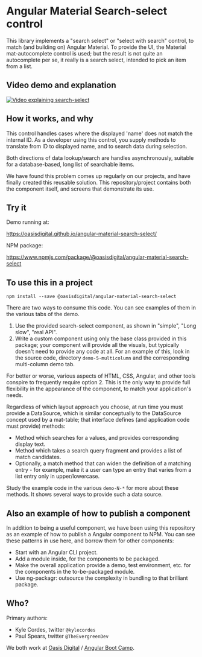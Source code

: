 # Angular Material Search-select control

This library implements a "search select" or "select with search" control, to
match (and building on) Angular Material. To provide the UI, the Material
mat-autocomplete control is used; but the result is not quite an autocomplete
per se, it really is a search select, intended to pick an item from a list.

## Video demo and explanation

[![Video explaining search-select](https://img.youtube.com/vi/cB2tt-owGbg/0.jpg)](https://www.youtube.com/watch?v=cB2tt-owGbg)

## How it works, and why

This control handles cases where the displayed 'name' does not match the
internal ID. As a developer using this control, you supply methods to translate
from ID to displayed name, and to search data during selection.

Both directions of data lookup/search are handles asynchronously, suitable for a
database-based, long list of searchable items.

We have found this problem comes up regularly on our projects, and have finally
created this reusable solution. This repository/project contains both the
component itself, and screens that demonstrate its use.

## Try it

Demo running at:

https://oasisdigital.github.io/angular-material-search-select/

NPM package:

https://www.npmjs.com/package/@oasisdigital/angular-material-search-select

## To use this in a project

```
npm install --save @oasisdigital/angular-material-search-select
```

There are two ways to consume this code. You can see examples of them in the
various tabs of the demo. 

1. Use the provided search-select component, as shown in "simple", "Long
   slow", "real API".
2. Write a custom component using only the base class provided in this package;
   your component will provide all the visuals, but typically doesn't need to
   provide any code at all. For an example of this, look in the source code,
   directory `demo-5-multicolumn` and the corresponding multi-column demo tab.

For better or worse, various aspects of HTML, CSS, Angular, and other tools
conspire to frequently require option 2. This is the only way to provide full
flexibility in the appearance of the component, to match your application's
needs.

Regardless of which layout approach you choose, at run time you must provide a
DataSource, which is similar conceptually to the DataSource concept used by a
mat-table; that interface defines (and application code must provide) methods:

* Method which searches for a values, and provides corresponding display text.
* Method which takes a search query fragment and provides a list of match
  candidates.
* Optionally, a match method that can widen the definition of a matching entry -
  for example, make it a user can type an entry that varies from a list entry
  only in upper/lowercase.

Study the example code in the various `demo-N-*` for more about these methods.
It shows several ways to provide such a data source.

## Also an example of how to publish a component

In addition to being a useful component, we have been using this repository as
an example of how to publish a Angular component to NPM. You can see these
patterns in use here, and borrow them for other components:

* Start with an Angular CLI project.
* Add a module inside, for the components to be packaged.
* Make the overall application provide a demo, test environment, etc. for
  the components in the to-be-packaged module.
* Use ng-packagr: outsource the complexity in bundling to that brilliant
  package.

## Who?

Primary authors:

* Kyle Cordes, twitter `@kylecordes`
* Paul Spears, twitter `@TheEvergreenDev`

We both work at
<a href="https://oasisdigital.com/">Oasis Digital</a> /
<a href="https://angularbootcamp.com/">Angular Boot Camp</a>.
